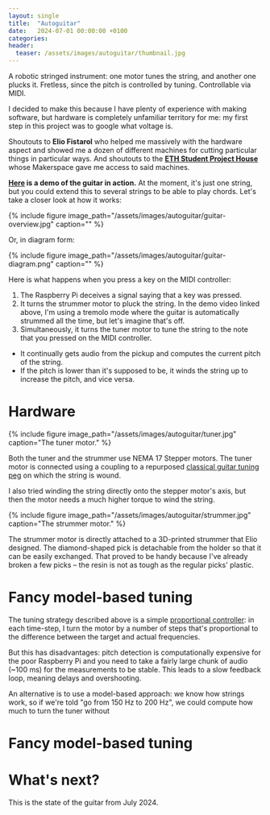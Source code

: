 ```yaml
---
layout: single
title:  "Autoguitar"
date:   2024-07-01 00:00:00 +0100
categories:
header:
  teaser: /assets/images/autoguitar/thumbnail.jpg
---
```


A robotic stringed instrument: one motor tunes the string, and another one
plucks it. Fretless, since the pitch is controlled by tuning. Controllable via MIDI.

I decided to make this because I have plenty of experience with making software,
but hardware is completely unfamiliar territory for me: my first step in this
project was to google what voltage is.

Shoutouts to **Elio Fistarol** who helped me
massively with the hardware aspect and showed me a dozen of different machines
for cutting particular things in particular ways. And shoutouts to the [**ETH
Student Project House**](https://sph.ethz.ch/) whose Makerspace gave me access
to said machines.

**[Here](https://vm.tiktok.com/ZGevqMYG7/) is a demo of the guitar in action.**
At the moment, it's just one string, but you could extend this to several strings to be able to play chords.
Let's take a closer look at how it works:

{% include figure image_path="/assets/images/autoguitar/guitar-overview.jpg" caption="" %}

Or, in diagram form:

{% include figure image_path="/assets/images/autoguitar/guitar-diagram.png" caption="" %}

Here is what happens when you press a key on the MIDI controller:

1. The Raspberry Pi deceives a signal saying that a key was pressed.
2. It turns the strummer motor to pluck the string. In the demo video linked
  above, I'm using a tremolo mode where the guitar is automatically strummed all
  the time, but let's imagine that's off.
1. Simultaneously, it turns the tuner motor to tune the string to the note that you pressed on the MIDI controller.
  - It continually gets audio from the pickup and computes the current pitch of the string.
  - If the pitch is lower than it's supposed to be, it winds the string up to increase the pitch, and vice versa.

# Hardware

{% include figure image_path="/assets/images/autoguitar/tuner.jpg" caption="The tuner motor." %}

Both the tuner and the strummer use NEMA 17 Stepper motors.
The tuner motor is connected using a coupling to a repurposed [classical guitar tuning peg](https://www.musikhug.ch/de/tgi-gitarrenmechaniken-vernickelt-zubehoer-zu-klas-1817190.html)
on which the string is wound.

I also tried winding the string directly onto the stepper motor's axis, but then
the motor needs a much higher torque to wind the string.

{% include figure image_path="/assets/images/autoguitar/strummer.jpg" caption="The strummer motor." %}

The strummer motor is directly attached to a 3D-printed strummer that Elio
designed. The diamond-shaped pick is detachable from the holder so that it can
be easily exchanged. That proved to be handy because I've already broken a few
picks – the resin is not as tough as the regular picks' plastic.


# Fancy model-based tuning

The tuning strategy described above is a simple [proportional
controller](https://en.wikipedia.org/wiki/Proportional_control): in each
time-step, I turn the motor by a number of steps that's proportional to the
difference between the target and actual frequencies.

But this has disadvantages: pitch detection is computationally expensive for the
poor Raspberry Pi and you need to take a fairly large chunk of audio (~100 ms)
for the measurements to be stable. This leads to a slow feedback loop, meaning
delays and overshooting.

An alternative is to use a model-based approach: we know how strings work, so if
we're told "go from 150 Hz to 200 Hz", we could compute how much to turn the
tuner without

# Fancy model-based tuning



# What's next?

This is the state of the guitar from July 2024.